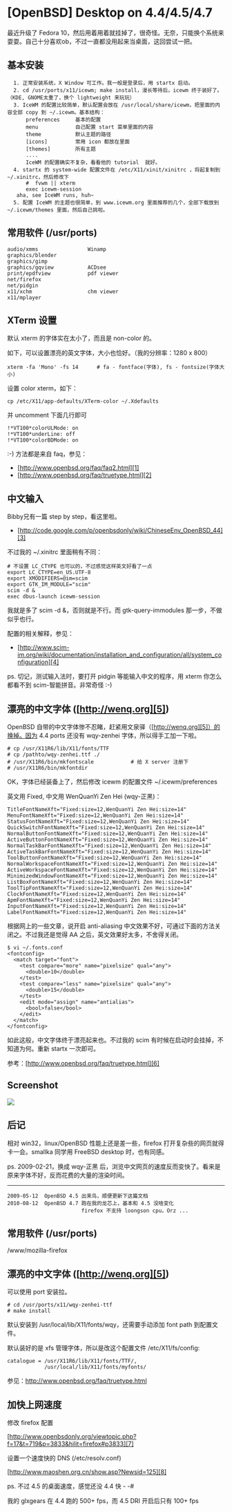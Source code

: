 # [OpenBSD] Desktop on 4.4/4.5/4.7

最近升级了 Fedora 10，然后用着用着就挂掉了，很奇怪。无奈，只能换个系统来耍耍。自己十分喜欢ob，不过一直都没用起来当桌面，这回尝试一把。

## 基本安装

```
  1. 正常安装系统，X Window 可工作。我一般是登录后，用 startx 启动。
  2. cd /usr/ports/x11/icewm; make install，漫长等待后，icewm 终于装好了。（KDE, GNOME太重了，换个 lightweight 来玩玩）
  3. IceWM 的配置比较简单，默认配置会放在 /usr/local/share/icewm，把里面的内容全部 copy 到 ~/.icewm。基本结构：
      preferences     基本的配置
      menu            自己配置 start 菜单里面的内容
      theme           默认主题的路径 
      [icons]         常用 icon 都放在里面
      [themes]        所有主题
      ....
      IceWM 的配置确实不复杂，看看他的 tutorial  就好。
  4. startx 的 system-wide 配置文件在 /etc/X11/xinit/xinitrc ，将起复制到 ~/.xinitrc，然后修改下
      #  fvwm || xterm
      exec icewm-session
   aha, see IceWM runs, huh~
  5. 配置 IceWM 的主题也很简单，到 www.icewm.org 里面推荐的几个，全部下载放到 ~/.icewm/themes 里面，然后自己挑啦。
  ```

## 常用软件 (/usr/ports)

```
audio/xmms                Winamp
graphics/blender
graphics/gimp
graphics/gqview           ACDsee
print/epdfview            pdf viewer
net/firefox
net/pidgin
x11/xchm                  chm viewer
x11/mplayer
```

## XTerm 设置

默认 xterm 的字体实在太小了，而且是 non-color 的。

如下，可以设置漂亮的英文字体，大小也恰好。（我的分辨率：1280 x 800）

```
xterm -fa 'Mono' -fs 14      # fa - fontface(字体), fs - fontsize(字体大小)
```

设置 color xterm，如下：

```
cp /etc/X11/app-defaults/XTerm-color ~/.Xdefaults
```

并 uncomment 下面几行即可

```
!*VT100*colorULMode: on
!*VT100*underLine: off
!*VT100*colorBDMode: on
```

:-) 方法都是来自 faq，参见：

 * [http://www.openbsd.org/faq/faq2.html][1]
 * [http://www.openbsd.org/faq/truetype.html][2]

## 中文输入

Bibby兄有一篇 step by step，看这里啦。

 * [http://code.google.com/p/openbsdonly/wiki/ChineseEnv_OpenBSD_44][3]

不过我的 ~/.xinitrc 里面稍有不同：

```shell
# 不设置 LC_CTYPE 也可以的，不过感觉这样英文好看了一点
export LC_CTYPE=en_US.UTF-8
export XMODIFIERS=@im=scim
export GTK_IM_MODULE="scim"
scim -d &
exec dbus-launch icewm-session
```

我就是多了 scim -d &，否则就是不行。而 gtk-query-immodules 那一步，不做似乎也行。

配置的相关解释，参见：

 * [http://www.scim-im.org/wiki/documentation/installation_and_configuration/all/system_configuration][4]

ps. 切记，测试输入法时，要打开 pidgin 等能输入中文的程序，用 xterm 你怎么都看不到 scim-智能拼音。非常奇怪 :-)

## 漂亮的中文字体 ([http://wenq.org][5])

OpenBSD 自带的中文字体惨不忍睹，赶紧用文泉驿（[http://wenq.org][5]）的换掉。因为 4.4 ports 还没有 wqy-zenhei 字体，所以得手工加一下啦。

```
# cp /usr/X11R6/lib/X11/fonts/TTF
# cp /pathto/wqy-zenhei.ttf ./
# /usr/X11R6/bin/mkfontscale            # 给 X server 注册下
# /usr/X11R6/bin/mkfontdir
```

OK，字体已经装备上了，然后修改  icewm 的配置文件 ~/.icewm/preferences

英文用 Fixed, 中文用 WenQuanYi Zen Hei (wqy-正黑)：

```
TitleFontNameXft="Fixed:size=12,WenQuanYi Zen Hei:size=14"
MenuFontNameXft="Fixed:size=12,WenQuanYi Zen Hei:size=14"
StatusFontNameXft="Fixed:size=12,WenQuanYi Zen Hei:size=14"
QuickSwitchFontNameXft="Fixed:size=12,WenQuanYi Zen Hei:size=14"
NormalButtonFontNameXft="Fixed:size=12,WenQuanYi Zen Hei:size=14"
ActiveButtonFontNameXft="Fixed:size=12,WenQuanYi Zen Hei:size=14"
NormalTaskBarFontNameXft="Fixed:size=12,WenQuanYi Zen Hei:size=14"
ActiveTaskBarFontNameXft="Fixed:size=12,WenQuanYi Zen Hei:size=14"
ToolButtonFontNameXft="Fixed:size=12,WenQuanYi Zen Hei:size=14"
NormalWorkspaceFontNameXft="Fixed:size=12,WenQuanYi Zen Hei:size=14"
ActiveWorkspaceFontNameXft="Fixed:size=12,WenQuanYi Zen Hei:size=14"
MinimizedWindowFontNameXft="Fixed:size=12,WenQuanYi Zen Hei:size=14"
ListBoxFontNameXft="Fixed:size=12,WenQuanYi Zen Hei:size=14"
ToolTipFontNameXft="Fixed:size=12,WenQuanYi Zen Hei:size=14"
ClockFontNameXft="Fixed:size=12,WenQuanYi Zen Hei:size=14"
ApmFontNameXft="Fixed:size=12,WenQuanYi Zen Hei:size=14"
InputFontNameXft="Fixed:size=12,WenQuanYi Zen Hei:size=14"
LabelFontNameXft="Fixed:size=12,WenQuanYi Zen Hei:size=14"
```

根据网上的一些文章，说开启 anti-aliasing 中文效果不好，可通过下面的方法关闭之。不过我还是觉得 AA 之后，英文效果好太多，不舍得关闭。

```
$ vi ~/.fonts.conf
<fontconfig>
  <match target="font">
    <test compare="more" name="pixelsize" qual="any">
      <double>10</double>
    </test>
    <test compare="less" name="pixelsize" qual="any">
      <double>15</double>
    </test>
    <edit mode="assign" name="antialias">
      <bool>false</bool>
    </edit>
  </match>
</fontconfig>
```

如此这般，中文字体终于漂亮起来也。不过我的 scim 有时候在启动时会挂掉，不知道为何。重新 startx 一次即可。

参考：[http://www.openbsd.org/faq/truetype.html][6]

## Screenshot

![](2009_02_14_desktop_on_4.4_4.5_4.7_image_01.png)

## 后记

相对 win32，linux/OpenBSD 性能上还是差一些，firefox 打开复杂些的网页就得卡一会。smallka 同学用 FreeBSD desktop 时，也有同感。

ps. 2009-02-21，换成 wqy-正黑 后，浏览中文网页的速度反而变快了。看来是原来字体不好，反而花费的大量的渲染时间。

----------------------------------
```
2009-05-12  OpenBSD 4.5 出来鸟，顺便更新下这篇文档
2010-08-12  OpenBSD 4.7 跑在我的龙芯上，基本和 4.5 没啥变化
                        firefox 不支持 loongson cpu，Orz ...
```

## 常用软件 (/usr/ports)

/www/mozilla-firefox

## 漂亮的中文字体 ([http://wenq.org][5])

可以使用 port 安装拉。

```
# cd /usr/ports/x11/wqy-zenhei-ttf
# make install
```

默认安装到 /usr/local/lib/X11/fonts/wqy，还需要手动添加 font path 到配置文件。

默认装好的是 xfs 管理字体，所以是改这个配置文件 /etc/X11/fs/config:

```
catalogue = /usr/X11R6/lib/X11/fonts/TTF/,
            /usr/local/lib/X11/fonts/myfonts/
```

参见：http://www.openbsd.org/faq/truetype.html

## 加快上网速度

修改 firefox 配置

[http://www.openbsdonly.org/viewtopic.php?f=17&t=719&p=3833&hilit=firefox#p3833][7]

设置一个速度快的 DNS (/etc/resolv.conf)

[http://www.maoshen.org.cn/show.asp?Newsid=125][8]

ps. 不过 4.5 的桌面速度，感觉还没 4.4 快 - -#

我的 glxgears 在 4.4 跑的 500+ fps，而 4.5 DRI 开启后只有 100+ fps


[1]:http://www.openbsd.org/faq/faq2.html
[2]:http://www.openbsd.org/faq/truetype.html
[3]:http://code.google.com/p/openbsdonly/wiki/ChineseEnv_OpenBSD_44
[4]:http://www.scim-im.org/wiki/documentation/installation_and_configuration/all/system_configuration
[5]:http://wenq.org
[6]:http://www.openbsd.org/faq/truetype.html
[7]:http://www.openbsdonly.org/viewtopic.php?f=17&t=719&p=3833&hilit=firefox#p3833
[8]:http://www.maoshen.org.cn/show.asp?Newsid=125
